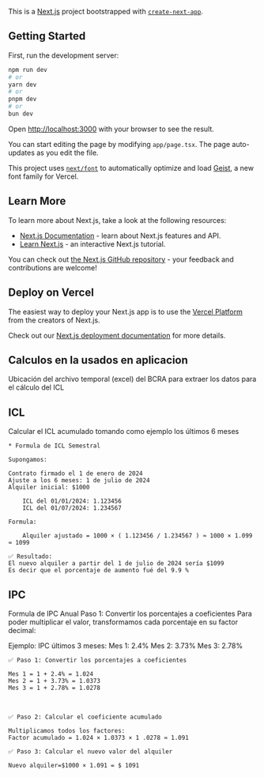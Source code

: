 This is a [Next.js](https://nextjs.org) project bootstrapped with [`create-next-app`](https://nextjs.org/docs/app/api-reference/cli/create-next-app).

## Getting Started

First, run the development server:

```bash
npm run dev
# or
yarn dev
# or
pnpm dev
# or
bun dev
```

Open [http://localhost:3000](http://localhost:3000) with your browser to see the result.

You can start editing the page by modifying `app/page.tsx`. The page auto-updates as you edit the file.

This project uses [`next/font`](https://nextjs.org/docs/app/building-your-application/optimizing/fonts) to automatically optimize and load [Geist](https://vercel.com/font), a new font family for Vercel.

## Learn More

To learn more about Next.js, take a look at the following resources:

- [Next.js Documentation](https://nextjs.org/docs) - learn about Next.js features and API.
- [Learn Next.js](https://nextjs.org/learn) - an interactive Next.js tutorial.

You can check out [the Next.js GitHub repository](https://github.com/vercel/next.js) - your feedback and contributions are welcome!

## Deploy on Vercel

The easiest way to deploy your Next.js app is to use the [Vercel Platform](https://vercel.com/new?utm_medium=default-template&filter=next.js&utm_source=create-next-app&utm_campaign=create-next-app-readme) from the creators of Next.js.

Check out our [Next.js deployment documentation](https://nextjs.org/docs/app/building-your-application/deploying) for more details.


## Calculos en la usados en aplicacion
Ubicación del archivo temporal (excel) del BCRA para extraer los datos 
para el cálculo del ICL
## ICL
Calcular el ICL acumulado tomando como ejemplo los últimos 6 meses

    * Formula de ICL Semestral
    
    Supongamos:

    Contrato firmado el 1 de enero de 2024
    Ajuste a los 6 meses: 1 de julio de 2024
    Alquiler inicial: $1000

        ICL del 01/01/2024: 1.123456
        ICL del 01/07/2024: 1.234567

    Formula:

        Alquiler ajustado = 1000 × ( 1.123456 / 1.234567 ) ≈ 1000 × 1.099 ≈ 1099

    ✅ Resultado:
    El nuevo alquiler a partir del 1 de julio de 2024 sería $1099 
    Es decir que el porcentaje de aumento fué del 9.9 %           

## IPC

Formula de IPC Anual
Paso 1: Convertir los porcentajes a coeficientes
Para poder multiplicar el valor, transformamos cada porcentaje en su factor decimal:

Ejemplo:
IPC últimos 3 meses:
    Mes 1: 2.4%
    Mes 2: 3.73%
    Mes 3: 2.78%

    ✅ Paso 1: Convertir los porcentajes a coeficientes

    Mes 1 = 1 + 2.4% = 1.024
    Mes 2 = 1 + 3.73% = 1.0373
    Mes 3 = 1 + 2.78% = 1.0278
​
    
    ✅ Paso 2: Calcular el coeficiente acumulado
    
    Multiplicamos todos los factores:
    Factor acumulado = 1.024 × 1.0373 × 1 .0278 ≈ 1.091

    ✅ Paso 3: Calcular el nuevo valor del alquiler
    
    Nuevo alquiler=$1000 × 1.091 = $ 1091


